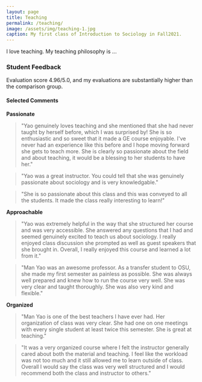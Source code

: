 ```yaml
---
layout: page
title: Teaching
permalink: /teaching/
image: /assets/img/teaching-1.jpg
caption: My first class of Introduction to Sociology in Fall2021. 
---
```


I love teaching. My teaching philosophy is ...

### Student Feedback

Evaluation score 4.96/5.0, and my evaluations are substantially higher than the comparison group.

#### Selected Comments

**Passionate**

> "Yao genuinely loves teaching and she mentioned that she had never taught by herself before, which I was surprised by! She is so
enthusiastic and so sweet that it made a GE course enjoyable. I've never had an experience like this before and I hope moving
forward she gets to teach more. She is clearly so passionate about the field and about teaching, it would be a blessing to her
students to have her."

> "Yao was a great instructor. You could tell that she was genuinely passionate about sociology and is very knowledgable."

> "She is so passionate about this class and this was conveyed to all the students. It made the class really interesting to learn!"

**Approachable**

> "Yao was extremely helpful in the way that she structured her course and was very accessible. She answered any questions that I
had and seemed genuinely excited to teach us about sociology. I really enjoyed class discussion she prompted as well as guest
speakers that she brought in. Overall, I really enjoyed this course and learned a lot from it."

> "Man Yao was an awesome professor. As a transfer student to OSU, she made my first semester as painless as possible. She was
always well prepared and knew how to run the course very well. She was very clear and taught thoroughly. She was also very kind
and flexible."

**Organized**

> "Man Yao is one of the best teachers I have ever had. Her organization of class was very clear. She had one on one meetings with
every single student at least twice this semester. She is great at teaching."

> "It was a very organized course where I felt the instructor generally cared about both the material and teaching. I feel like the
workload was not too much and it still allowed me to learn outside of class. Overall I would say the class was very well structured
and I would recommend both the class and instructor to others."


